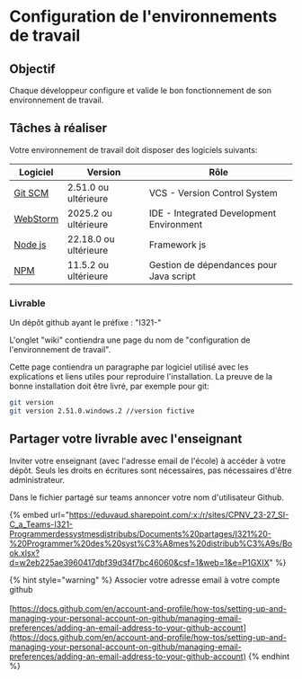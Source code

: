 # Configuration de l'environnements de travail

## Objectif

Chaque développeur configure et valide le bon fonctionnement de son environnement de travail.

## Tâches à réaliser

Votre environnement de travail doit disposer des logiciels suivants:

| Logiciel                                                                     | Version               | Rôle                                     |
| ---------------------------------------------------------------------------- | --------------------- | ---------------------------------------- |
| [Git SCM](https://git-scm.com/)                                              | 2.51.0 ou ultérieure  | VCS - Version Control System             |
| [WebStorm](https://www.jetbrains.com/webstorm/download/?section=windows)     | 2025.2 ou ultérieure  | IDE - Integrated Development Environment |
| [Node js](https://docs.npmjs.com/downloading-and-installing-node-js-and-npm) | 22.18.0 ou ultérieure | Framework js                             |
| [NPM](https://docs.npmjs.com/downloading-and-installing-node-js-and-npm)     | 11.5.2 ou ultérieure  | Gestion de dépendances pour Java script  |

### Livrable

Un dépôt github ayant le préfixe : "I321-"

L'onglet "wiki" contiendra une page du nom de "configuration de l'environnement de travail".

Cette page contiendra un paragraphe par logiciel utilisé avec les explications et liens utiles pour reproduire l'installation. La preuve de la bonne installation doit être livré, par exemple pour git:

```bash
git version
git version 2.51.0.windows.2 //version fictive
```

## Partager votre livrable avec l'enseignant

Inviter votre enseignant (avec l'adresse email de l'école) à accéder à votre dépôt. Seuls les droits en écritures sont nécessaires, pas nécessaires d'être administrateur.

Dans le fichier partagé sur teams annoncer votre nom d'utilisateur Github.

{% embed url="https://eduvaud.sharepoint.com/:x:/r/sites/CPNV_23-27_SI-C_a_Teams-I321-Programmerdessystmesdistribubs/Documents%20partages/I321%20-%20Programmer%20des%20syst%C3%A8mes%20distribub%C3%A9s/Book.xlsx?d=w2eb225ae3960417dbf39d34f7bc46060&csf=1&web=1&e=P1GXIX" %}

{% hint style="warning" %}
Associer votre adresse email à votre compte github\
\
[https://docs.github.com/en/account-and-profile/how-tos/setting-up-and-managing-your-personal-account-on-github/managing-email-preferences/adding-an-email-address-to-your-github-account](https://docs.github.com/en/account-and-profile/how-tos/setting-up-and-managing-your-personal-account-on-github/managing-email-preferences/adding-an-email-address-to-your-github-account)
{% endhint %}
